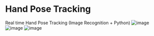 # Hand Pose Tracking
Real time Hand Pose Tracking (Image Recognition + Python)
![image](https://github.com/user-attachments/assets/4087683a-b0a2-4c6a-a334-f54e7ce8b203)
![image](https://github.com/user-attachments/assets/7400057c-8007-4dab-ac33-8ae297acb675)
![image](https://github.com/user-attachments/assets/85d67605-f9c4-4633-a92c-34c03db1d530)
